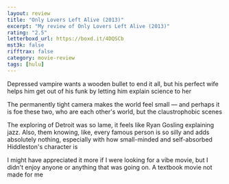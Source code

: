 ```yaml
---
layout: review
title: "Only Lovers Left Alive (2013)"
excerpt: "My review of Only Lovers Left Alive (2013)"
rating: "2.5"
letterboxd_url: https://boxd.it/4DQSCb
mst3k: false
rifftrax: false
category: movie-review
tags: [hulu]
---
```


Depressed vampire wants a wooden bullet to end it all, but his perfect wife helps him get out of his funk by letting him explain science to her

The permanently tight camera makes the world feel small — and perhaps it is foe these two, who are each other's world, but the claustrophobic scenes

The exploring of Detroit was so lame, it feels like Ryan Gosling explaining jazz. Also, them knowing, like, every famous person is so silly and adds absolutely nothing, especially with how small-minded and self-absorbed Hiddleston's character is

I might have appreciated it more if I were looking for a vibe movie, but I didn't enjoy anyone or anything that was going on. A textbook movie not made for me
